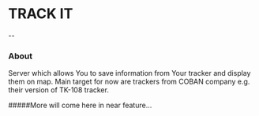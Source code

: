 
# TRACK IT 
--

### About 

Server which allows You to save information from Your tracker and display them on map. Main target for now are trackers from COBAN company e.g. their version of TK-108 tracker.

#####More will come here in near feature... 
